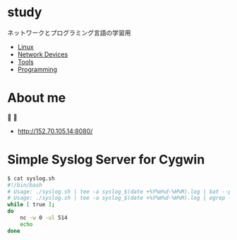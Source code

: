 # study
ネットワークとプログラミング言語の学習用

- [Linux](Linux)
- [Network Devices](network-devices)
- [Tools](tools)
- [Programming](orogramming)

# About me
:tomato: :tomato:

- http://152.70.105.14:8080/

# Simple Syslog Server for Cygwin
```bash
$ cat syslog.sh
#!/bin/bash
# Usage: ./syslog.sh | tee -a syslog_$(date +%Y%m%d-%H%M).log | bat --paging=never -l log
# Usage: ./syslog.sh | tee -a syslog_$(date +%Y%m%d-%H%M).log | egrep --color '<[0-9]+>'
while [ true ];
do
    nc -w 0 -ul 514
    echo
done
```
